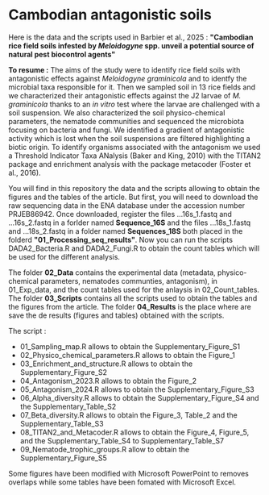 # Cambodian antagonistic soils
Here is the data and the scripts used in Barbier et al., 2025 : **"Cambodian rice field soils infested by _Meloidogyne_ spp. unveil a potential source of natural pest biocontrol agents"**

**To resume :**
The aims of the study were to identify rice field soils with antagonistic effects against _Meloidogyne graminicola_ and to identfy the microbial taxa responsible for it. Then we sampled soil in 13 rice fields and we characterized their antagonistic effects against the J2 larvae of _M. graminicola_ thanks to an _in vitro_ test where the larvae are challenged with a soil suspension. We also characterized the soil physico-chemical parameters, the nematode communities and sequenced the microbiota focusing on bacteria and fungi. We identified a gradient of antagonistic activity which is lost when the soil suspensions are filtered highlighting a biotic origin. To identify organisms associated with the antagonism we used a Threshold Indicator Taxa ANalysis (Baker and King, 2010) with the TITAN2 package and enrichment analysis with the package metacoder (Foster et al., 2016).

You will find in this repository the data and the scripts allowing to obtain the figures and the tables of the article. But first, you will need to download the raw sequencing data in the ENA database under the accession number PRJEB86942. Once downloaded, register the files ...16s_1.fastq and ...16s_2.fastq in a forlder named **Sequence_16S** and the files ...18s_1.fastq and ...18s_2.fastq in a folder named **Sequences_18S** both placed in the folderd **"01_Processing_seq_results"**. Now you can run the scripts DADA2_Bacteria.R and DADA2_Fungi.R to obtain the count tables which will be used for the different analysis. 

The folder **02_Data** contains the experimental data (metadata, physico-chemical parameters, nematodes communties, antagonism), in 01_Exp_data, and the count tables used for the anlaysis in 02_Count_tables. The folder **03_Scripts** contains all the scripts used to obtain the tables and the figures from the article. The folder **04_Results** is the place where are save the de results (figures and tables) obtained with the scripts. 

The script :
- 01_Sampling_map.R allows to obtain the Supplementary_Figure_S1
- 02_Physico_chemical_parameters.R allows to obtain the Figure_1
- 03_Enrichment_and_structure.R allows to obtain the Supplementary_Figure_S2
- 04_Antagonism_2023.R allows to obtain the Figure_2
- 05_Antagonism_2024.R allows to obtain the Supplementary_Figure_S3
- 06_Alpha_diversity.R allows to obtain the Supplementary_Figure_S4 and the Supplementary_Table_S2
- 07_Beta_diversity.R allows to obtain the Figure_3, Table_2 and the Supplementary_Table_S3
- 08_TITAN2_and_Metacoder.R allows to obtain the Figure_4, Figure_5, and the Supplementary_Table_S4 to Supplementary_Table_S7
- 09_Nematode_trophic_groups.R allow to obtain the Supplementary_Figure_S5

Some figures have been modified with Microsoft PowerPoint to removes overlaps while some tables have been fomated with Microsoft Excel. 
